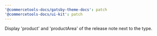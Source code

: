 ```yaml
---
'@commercetools-docs/gatsby-theme-docs': patch
'@commercetools-docs/ui-kit': patch
---
```


Display 'product' and 'productArea' of the release note next to the type.
